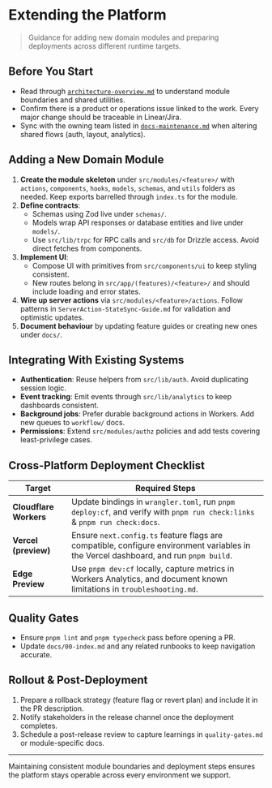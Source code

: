 # Extending the Platform

> Guidance for adding new domain modules and preparing deployments across different runtime targets.

## Before You Start
- Read through [`architecture-overview.md`](architecture-overview.md) to understand module boundaries and shared utilities.
- Confirm there is a product or operations issue linked to the work. Every major change should be traceable in Linear/Jira.
- Sync with the owning team listed in [`docs-maintenance.md`](docs-maintenance.md) when altering shared flows (auth, layout, analytics).

## Adding a New Domain Module
1. **Create the module skeleton** under `src/modules/<feature>/` with `actions`, `components`, `hooks`, `models`, `schemas`, and `utils` folders as needed. Keep exports barrelled through `index.ts` for the module.
2. **Define contracts**:
    - Schemas using Zod live under `schemas/`.
    - Models wrap API responses or database entities and live under `models/`.
    - Use `src/lib/trpc` for RPC calls and `src/db` for Drizzle access. Avoid direct fetches from components.
3. **Implement UI**:
    - Compose UI with primitives from `src/components/ui` to keep styling consistent.
    - New routes belong in `src/app/(features)/<feature>/` and should include loading and error states.
4. **Wire up server actions** via `src/modules/<feature>/actions`. Follow patterns in `ServerAction-StateSync-Guide.md` for validation and optimistic updates.
5. **Document behaviour** by updating feature guides or creating new ones under `docs/`.

## Integrating With Existing Systems
- **Authentication**: Reuse helpers from `src/lib/auth`. Avoid duplicating session logic.
- **Event tracking**: Emit events through `src/lib/analytics` to keep dashboards consistent.
- **Background jobs**: Prefer durable background actions in Workers. Add new queues to `workflow/` docs.
- **Permissions**: Extend `src/modules/authz` policies and add tests covering least-privilege cases.

## Cross-Platform Deployment Checklist
| Target | Required Steps |
| --- | --- |
| **Cloudflare Workers** | Update bindings in `wrangler.toml`, run `pnpm deploy:cf`, and verify with `pnpm run check:links` & `pnpm run check:docs`. |
| **Vercel (preview)** | Ensure `next.config.ts` feature flags are compatible, configure environment variables in the Vercel dashboard, and run `pnpm build`. |
| **Edge Preview** | Use `pnpm dev:cf` locally, capture metrics in Workers Analytics, and document known limitations in `troubleshooting.md`. |

## Quality Gates
- Ensure `pnpm lint` and `pnpm typecheck` pass before opening a PR.
- Update `docs/00-index.md` and any related runbooks to keep navigation accurate.

## Rollout & Post-Deployment
1. Prepare a rollback strategy (feature flag or revert plan) and include it in the PR description.
2. Notify stakeholders in the release channel once the deployment completes.
3. Schedule a post-release review to capture learnings in `quality-gates.md` or module-specific docs.

---

Maintaining consistent module boundaries and deployment steps ensures the platform stays operable across every environment we support.
